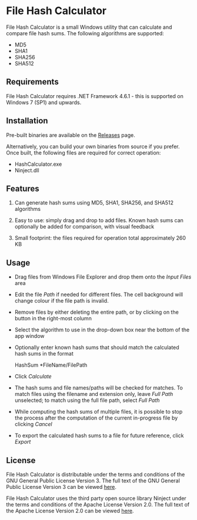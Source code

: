 # File Hash Calculator
File Hash Calculator is a small Windows utility that can calculate and compare file hash sums. The following algorithms are supported:

* MD5
* SHA1
* SHA256
* SHA512

## Requirements

File Hash Calculator requires .NET Framework 4.6.1 - this is supported on Windows
7 (SP1) and upwards.

## Installation

Pre-built binaries are available on the [Releases](https://github.com/Ant-f/HashCalculator/releases) page.

Alternatively, you can build your own binaries from source if you prefer. Once
built, the following files are required for correct operation:

* HashCalculator.exe
* Ninject.dll

## Features

1. Can generate hash sums using MD5, SHA1, SHA256, and SHA512 algorithms

2. Easy to use: simply drag and drop to add files. Known hash sums can optionally
  be added for comparison, with visual feedback

3. Small footprint: the files required for operation total approximately 260 KB

## Usage

* Drag files from Windows File Explorer and drop them onto the _Input Files_
  area

* Edit the file _Path_ if needed for different files. The cell background will
  change colour if the file path is invalid.

* Remove files by either deleting the entire path, or by clicking on the button
  in the right-most column

* Select the algorithm to use in the drop-down box near the bottom of the app window

* Optionally enter known hash sums that should match the calculated hash sums in
  the format

  HashSum *FileName/FilePath

* Click _Calculate_

* The hash sums and file names/paths will be checked for matches. To match
  files using the filename and extension only, leave _Full Path_ unselected; to
  match using the full file path, select _Full Path_

* While computing the hash sums of multiple files, it is possible to stop the
  process after the computation of the current in-progress file by clicking
  _Cancel_

* To export the calculated hash sums to a file for future reference, click
  _Export_

## License

File Hash Calculator is distributable under the terms and conditions of the GNU
General Public License Version 3. The full text of the GNU General Public License
Version 3 can be viewed [here](https://github.com/Ant-f/HashCalculator/blob/master/LICENSE).

File Hash Calculator uses the third party open source library Ninject under the
terms and conditions of the Apache License Version 2.0. The full text of the
Apache License Version 2.0 can be viewed [here](https://github.com/Ant-f/HashCalculator/blob/master/Ninject/ApacheLicenseVersion2.0.txt).
